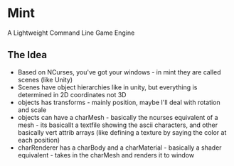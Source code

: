 # Mint
A Lightweight Command Line Game Engine

## The Idea
* Based on NCurses, you've got your windows - in mint they are called scenes (like Unity)
* Scenes have object hierarchies like in unity, but everything is determined in 2D coordinates not 3D
* objects has transforms - mainly position, maybe I'll deal with rotation and scale
* objects can have a charMesh - basically the ncurses equivalent of a mesh - its basicallt a textfile showing the ascii characters, and other basically vert attrib arrays (like defining a texture by saying the color at each position)
* charRenderer has a charBody and a charMaterial - basically a shader equivalent - takes in the charMesh and renders it to window
